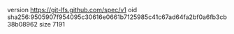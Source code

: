 version https://git-lfs.github.com/spec/v1
oid sha256:9505907f954095c30616e0661b7125985c41c67ad64fa2bf0a6fb3cb38b08962
size 7191
